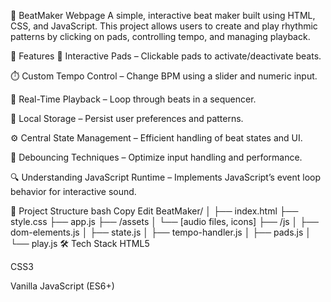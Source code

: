 🥁 BeatMaker Webpage
A simple, interactive beat maker built using HTML, CSS, and JavaScript. This project allows users to create and play rhythmic patterns by clicking on pads, controlling tempo, and managing playback.

🚀 Features
🎵 Interactive Pads – Clickable pads to activate/deactivate beats.

⏱️ Custom Tempo Control – Change BPM using a slider and numeric input.

🔁 Real-Time Playback – Loop through beats in a sequencer.

💾 Local Storage – Persist user preferences and patterns.

⚙️ Central State Management – Efficient handling of beat states and UI.

🧠 Debouncing Techniques – Optimize input handling and performance.

🔍 Understanding JavaScript Runtime – Implements JavaScript’s event loop behavior for interactive sound.

📁 Project Structure
bash
Copy
Edit
BeatMaker/
│
├── index.html
├── style.css
├── app.js
├── /assets
│   └── [audio files, icons]
├── /js
│   ├── dom-elements.js
│   ├── state.js
│   ├── tempo-handler.js
│   ├── pads.js
│   └── play.js
🛠️ Tech Stack
HTML5

CSS3

Vanilla JavaScript (ES6+)

